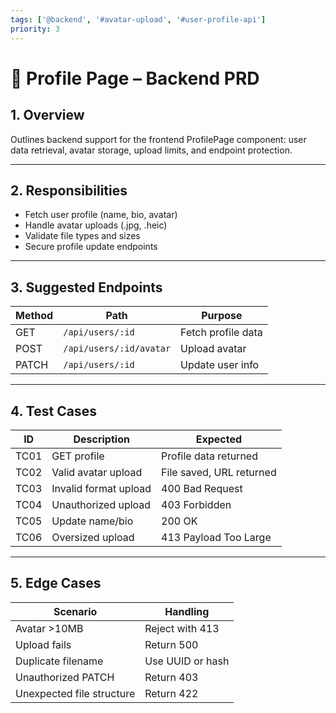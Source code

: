 ```yaml
---
tags: ['@backend', '#avatar-upload', '#user-profile-api']
priority: 3
---
```


# 📄 Profile Page – Backend PRD

## 1. Overview

Outlines backend support for the frontend ProfilePage component: user data retrieval, avatar storage, upload limits, and endpoint protection.

---

## 2. Responsibilities

- Fetch user profile (name, bio, avatar)
- Handle avatar uploads (.jpg, .heic)
- Validate file types and sizes
- Secure profile update endpoints

---

## 3. Suggested Endpoints

| Method | Path | Purpose |
|--------|------|---------|
| GET | `/api/users/:id` | Fetch profile data |
| POST | `/api/users/:id/avatar` | Upload avatar |
| PATCH | `/api/users/:id` | Update user info |

---

## 4. Test Cases

| ID | Description | Expected |
|----|-------------|----------|
| TC01 | GET profile | Profile data returned |
| TC02 | Valid avatar upload | File saved, URL returned |
| TC03 | Invalid format upload | 400 Bad Request |
| TC04 | Unauthorized upload | 403 Forbidden |
| TC05 | Update name/bio | 200 OK |
| TC06 | Oversized upload | 413 Payload Too Large |

---

## 5. Edge Cases

| Scenario | Handling |
|----------|----------|
| Avatar >10MB | Reject with 413 |
| Upload fails | Return 500 |
| Duplicate filename | Use UUID or hash |
| Unauthorized PATCH | Return 403 |
| Unexpected file structure | Return 422 |

